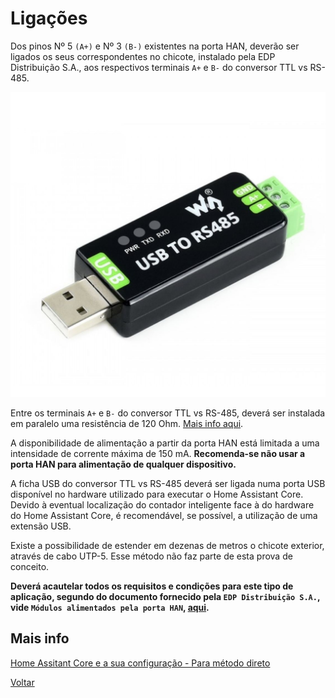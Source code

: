 # Ligações

Dos pinos Nº 5 `(A+)` e Nº 3 `(B-)` existentes na porta HAN, deverão ser ligados os seus correspondentes no chicote, instalado pela EDP Distribuição S.A., aos respectivos terminais `A+` e `B-` do conversor TTL vs RS-485.

![rs485_usb](./img/rs485_usb.jpg)
> 

Entre os terminais `A+` e `B-` do conversor TTL vs RS-485, deverá ser instalada em paralelo uma resistência de 120 Ohm. [Mais info aqui](../EDP%20Box#impedância-de-linha).

A disponibilidade de alimentação a partir da porta HAN está limitada a uma intensidade de corrente máxima de 150 mA. **Recomenda-se não usar a porta HAN para alimentação de qualquer dispositivo.**

A ficha USB do conversor TTL vs RS-485 deverá ser ligada numa porta USB disponível no hardware utilizado para executar o Home Assistant Core. Devido à eventual localização do contador inteligente face à do hardware do Home Assistant Core, é recomendável, se possível, a utilização de uma extensão USB.

Existe a possibilidade de estender em dezenas de metros o chicote exterior, através de cabo UTP-5. Esse método não faz parte de esta prova de conceito.

**Deverá acautelar todos os requisitos e condições para este tipo de aplicação, segundo do documento fornecido pela `EDP Distribuição S.A.`, vide `Módulos alimentados pela porta HAN`, [aqui](https://www.edpdistribuicao.pt/sites/edd/files/2019-06/Requisitos%20dos%20m%C3%B3dulos%20HAN_2019.05.31.pdf).**

## Mais info

[Home Assitant Core e a sua configuração - Para método direto](./README.md#método-direto)

[Voltar](../README.md)


